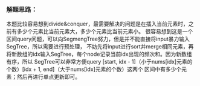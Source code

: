 ### 解题思路：
本题比较容易想到divide&conquer，最需要解决的问题是在插入当前元素时，之前有多少个元素比当前元素大，多少个元素比当前元素小。
很容易想到这是一个区间query问题，可以向SegmengTree努力，但是并不能直接将input暴力输入SegTree，所以需要进行预处理，
不妨先将input进行sort并merge相同元素，再将新数组的idx输入SegTree，每个node记录当前idx出现的频次和。因为新数组有序，所以
SegTree可以非常方便query [start, idx - 1]（小于nums[idx]元素的个数）[idx + 1, end]（大于nums[idx]元素的个数）这两个
区间中有多少个元素；然后再进行单点更新即可。